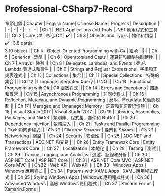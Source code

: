 # Professional-CSharp7-Record
章節目錄
| Chapter | English Name| Chinese Name | Progress | Description |
| - | - | - | :-: | - |
| Ch 1 | .NET Applications and Tools | .NET 應用程式和工具 ||
| Ch 2 | Core C# | 核心 C# | :heavy_check_mark: |
| Ch 3 | Objects and Types | 物件和類型 | :heavy_check_mark: | 3.8 partial <br> 3.10 object |
| Ch 4 | Object-Oriented Programming with C# | 繼承 | :pushpin: |
| Ch 5 | Generics | 泛型 ||
| Ch 6 | Operators and Casts | 運算符和類型強制轉換 ||
| Ch 7 | Arrays | 陣列 ||
| Ch 8 | Delegates, Lambdas, and Events | 委派、Lambda 表達式和事件 ||
| Ch 9 | Strings and Regluar Expressions | 字串和正規表達式 ||
| Ch 10 | Collections | 集合 ||
| Ch 11 | Special Collections | 特殊的集合 ||
| Ch 12 | Language Integrated Query | LINQ ||
| Ch 13 | Functional Programming with C# | C# 函數程式 ||
| Ch 14 | Errors and Exceptions | 錯誤和異常 ||
| Ch 15 | Asynchronous Programming | 非同步程式 ||
| Ch 16 | Reflection, Metadata, and Dynamic Programming | 反射、Metadata 和動態規劃 ||
| Ch 17 | Managed and Umanaged Memory | 託管和非託管記憶體 ||
| Ch 18 | Visual Studio 2017 | Visual Studio 2017 ||
| Ch 19 | Libraries, Assemblies, Packages, and NuGet | 類別庫、程式集、套件和 NuGet ||
| Ch 20 | Dependency Injection | 依賴注入 ||
| Ch 21 | Tasks and Parallel Programming | Task 和同步程式 ||
| Ch 22 | Files and Streams | 檔案和 Stream ||
| Ch 23 | Networking | 網路 ||
| Ch 24 | Security | 安全性 ||
| Ch 25 | ADO.NET and Transactions | ADO.NET 和交易 ||
| Ch 26 | Entity Framework Core | Entity Framework Core ||
| Ch 27 | Localization | 本地化 ||
| Ch 28 | Testing | 測試 ||
| Ch 29 | Tracing, Logging, and Analytics | 追蹤、紀錄和分析 ||
| Ch 30 | ASP.NET Core | ASP.NET Core ||
| Ch 31 | ASP.NET Core MVC | ASP.NET Core MVC ||
| Ch 32 | Web API | Web API ||
| Ch 33 | Windows Apps | Windows 應用程式 ||
| Ch 34 | Patterns with XAML Apps | XAML 應用程式模式 ||
| Ch 35 | Styling Windows Apps | Windows 應用程式樣式 ||
| Ch 36 | Advanced Windows | 高級 Windows 應用程式 ||
| Ch 37 | Xamarin.Forms | Xamarin.Forms ||
